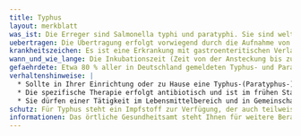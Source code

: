 ```yaml
---
title: Typhus
layout: merkblatt
was_ist: Die Erreger sind Salmonella typhi und paratyphi. Sie sind weltweit verbreitet und in Ländern mit unzureichenden hygienischen Bedingungen sind besonders hohe Erkrankungszahlen zu verzeichnen, z.B. in Afrika, Südamerika und Südostasien. 
uebertragen: Die Übertragung erfolgt vorwiegend durch die Aufnahme von Wasser und Lebensmitteln, die durch Exkremente von Ausscheidern kontaminiert wurden. Eine fäkalorale Übertragung von Mensch zu Mensch ist selten.
krankheitszeichen: Es ist eine Erkrankung mit gastroenteritischen Verlaufsformen wie Durchfällen, Übelkeit, Erbrechen, abdominellen Schmerzen und Fieber. Die Symptome von Typhus und Paratyphus sind ähnlich, jedoch bei Paratyphus leichter ausgeprägt. Die Erkrankung beginnt mit Fieber, das über mehrere Tage ansteigt und unbehandelt wochenlang anhalten kann. Weitere Symptome sind Kopf-, Bauch- und Gliederschmerzen. Es kann zunächst Verstopfung auftreten, später bestehen häufig erbsbreiartige Durchfälle.
wann_und_wie_lange: Die Inkubationszeit (Zeit von der Ansteckung bis zum Auftreten der ersten Symptome) für Typhus beträgt 3-60 Tage, gewöhnlich 8-14 Tage und für Paratyphus ca. 1–10 Tage. Die Ansteckungsfähigkeit beginnt in der ersten Krankheitswoche und endet, wenn keine Erreger mehr mit dem Stuhl ausgeschieden werden.
gefaehrdete: Etwa 80 % aller in Deutschland gemeldeten Typhus- und Paratyphuserkrankungen sind importierte Infektionen nach Reisen oder beruflichen Auslandsaufenthalten.
verhaltenshinweise: |
  * Sollte in Ihrer Einrichtung oder zu Hause eine Typhus-(Paratyphus-) Erkrankung diagnostiziert werden, ist eine gute Händehygiene (mit Verwendung eines Hände-desinfektionsmittels) die wichtigste Maßnahme, um eine Weiterverbreitung zu verhindern. 
  * Die spezifische Therapie erfolgt antibiotisch und ist im frühen Stadium der Erkrankung sehr erfolgreich. 
  * Sie dürfen einer Tätigkeit im Lebensmittelbereich und in Gemeinschaftseinrichtungen nicht nachgehen, wenn Sie selbst oder eine Person in Ihrer häuslichen Gemeinschaft an Typhus oder Paratyphus erkrankt sind. 
schutz: Für Typhus steht ein Impfstoff zur Verfügung, der auch teilweise Schutz gegen Paratyphus bietet. Es gibt Impfstoffe zum Schlucken und zur Injektion. Schluckimpfstoffe sind Lebendimpfstoffe und deshalb für manche Reisende nicht geeignet. Injektionsimpfstoffe haben keine besonderen Gegenanzeigen. Beide Impfstoffe können aber nur etwa 70 Prozent der Impflinge zuverlässig schützen. Der Schutz hält 2-3 Jahre, bevor er aufgefrischt werden muss.Vor Reisen z.B. nach Indien, Pakistan, Indonesien, Ägypten, Türkei und Marokko ist eine Schutzimpfung zu erwägen. Zusätzlich sollte eine reisemedizinische Beratung erfolgen.
informationen: Das örtliche Gesundheitsamt steht Ihnen für weitere Beratung zur Verfügung. Weitere (Fach-) Informationen finden Sie auch im Internet auf den Seiten des Robert Koch Instituts (www.rki.de/) Weitere Informationen zum Thema Infektionsschutz durch Hygiene finden Sie auf den Seiten der Bundeszentrale für gesundheitliche Aufklärung (www.infektionsschutz.de).
---
```

